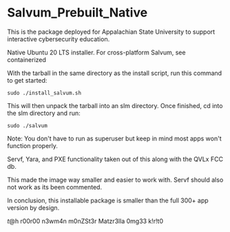 # Salvum_Prebuilt_Native

This is the package deployed for Appalachian State University to support interactive cybersecurity education.

Native Ubuntu 20 LTS installer. For cross-platform Salvum, see containerized

With the tarball in the same directory as the install script, run this command to get started:
```
sudo ./install_salvum.sh
```

This will then unpack the tarball into an slm directory. Once finished, cd into the slm directory and run:
```
sudo ./salvum
```

Note: You don't have to run as superuser but keep in mind most apps won't function properly.

Servf, Yara, and PXE functionality taken out of this along with the QVLx FCC db.

This made the image way smaller and easier to work with. Servf should also not work as its been commented.

In conclusion, this installable package is smaller than the full 300+ app version by design.

$t@$h r00r00 n3wm4n m0nZSt3r Matzr3lla 0mg33 k!r!t0
